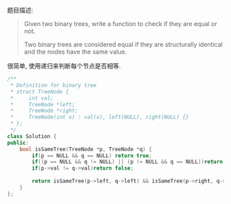 题目描述:

> Given two binary trees, write a function to check if they are equal or not.
>
> Two binary trees are considered equal if they are structurally identical and the nodes have the same value.

很简单, 使用递归来判断每个节点是否相等.

```c++
/**
 * Definition for binary tree
 * struct TreeNode {
 *     int val;
 *     TreeNode *left;
 *     TreeNode *right;
 *     TreeNode(int x) : val(x), left(NULL), right(NULL) {}
 * };
 */
class Solution {
public:
    bool isSameTree(TreeNode *p, TreeNode *q) {
        if(p == NULL && q == NULL) return true;
        if((p == NULL && q != NULL) || (p != NULL && q == NULL))return false;
        if(p->val != q->val)return false;
        
        return isSameTree(p->left, q->left) && isSameTree(p->right, q->right);
    }
};
```

